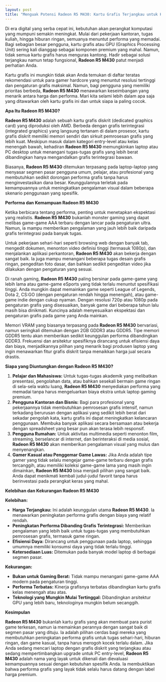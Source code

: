 ```yaml
---
layout: post
title: "Menguak Potensi Radeon R5 M430: Kartu Grafis Terjangkau untuk Kebutuhan Sehari-hari"
---
```


Di era digital yang serba cepat ini, kebutuhan akan perangkat komputasi yang mumpuni semakin meningkat. Mulai dari pekerjaan kantoran, tugas kuliah, hingga hiburan ringan, semuanya menuntut performa yang memadai. Bagi sebagian besar pengguna, kartu grafis atau GPU (Graphics Processing Unit) sering kali dianggap sebagai komponen premium yang mahal. Namun, tidak semua kartu grafis harus menguras kantong. Hadir sebagai solusi terjangkau namun tetap fungsional, **Radeon R5 M430** patut menjadi perhatian Anda.

Kartu grafis ini mungkin tidak akan Anda temukan di daftar teratas rekomendasi untuk para gamer hardcore yang menuntut resolusi tertinggi dan pengaturan grafis maksimal. Namun, bagi pengguna yang memiliki prioritas berbeda, **Radeon R5 M430** menawarkan keseimbangan yang menarik antara harga dan performa. Mari kita selami lebih dalam apa saja yang ditawarkan oleh kartu grafis ini dan untuk siapa ia paling cocok.

**Apa Itu Radeon R5 M430?**

**Radeon R5 M430** adalah sebuah kartu grafis diskrit (dedicated graphics card) yang diproduksi oleh AMD. Berbeda dengan grafis terintegrasi (integrated graphics) yang langsung tertanam di dalam prosesor, kartu grafis diskrit memiliki memori sendiri dan sirkuit pemrosesan grafis yang lebih kuat. Meskipun masuk dalam kategori entry-level atau kelas menengah bawah, kehadiran **Radeon R5 M430** memungkinkan laptop atau PC desktop untuk menangani tugas-tugas grafis yang lebih berat dibandingkan hanya mengandalkan grafis terintegrasi bawaan.

Biasanya, **Radeon R5 M430** ditemukan terpasang pada laptop-laptop yang menyasar segmen pasar pengguna umum, pelajar, atau profesional yang membutuhkan sedikit dorongan performa grafis tanpa harus menginvestasikan dana besar. Keunggulannya terletak pada kemampuannya untuk meningkatkan pengalaman visual dalam beberapa skenario penggunaan yang spesifik.

**Performa dan Kemampuan Radeon R5 M430**

Ketika berbicara tentang performa, penting untuk menetapkan ekspektasi yang realistis. **Radeon R5 M430** bukanlah monster gaming yang dapat melibas game-game AAA terbaru dengan lancar pada pengaturan ultra. Namun, ia mampu memberikan pengalaman yang jauh lebih baik daripada grafis terintegrasi pada banyak tugas.

Untuk pekerjaan sehari-hari seperti browsing web dengan banyak tab, mengedit dokumen, menonton video definisi tinggi (termasuk 1080p), dan menjalankan aplikasi perkantoran, **Radeon R5 M430** akan bekerja dengan sangat baik. Ia juga mampu menangani beberapa tugas desain grafis ringan, pengeditan foto dasar, dan bahkan sedikit pengeditan video jika dilakukan dengan pengaturan yang sesuai.

Di ranah gaming, **Radeon R5 M430** paling bersinar pada game-game yang lebih lama atau game-game eSports yang tidak terlalu menuntut spesifikasi tinggi. Anda mungkin dapat memainkan game seperti League of Legends, Dota 2, CS:GO (dengan pengaturan rendah hingga menengah), atau game-game indie dengan cukup nyaman. Dengan resolusi 720p atau 1080p pada pengaturan grafis yang disesuaikan, banyak game dari beberapa tahun lalu masih bisa dinikmati. Kuncinya adalah menyesuaikan ekspektasi dan pengaturan grafis pada game yang Anda mainkan.

Memori VRAM yang biasanya terpasang pada **Radeon R5 M430** bervariasi, namun seringkali ditemukan dengan 2GB GDDR3 atau GDDR5. Tipe memori GDDR5 tentu akan memberikan sedikit keunggulan performa dibandingkan GDDR3. Frekuensi dan arsitektur spesifiknya dirancang untuk efisiensi daya dan biaya, menjadikannya pilihan yang menarik bagi produsen laptop yang ingin menawarkan fitur grafis diskrit tanpa menaikkan harga jual secara drastis.

**Siapa yang Diuntungkan dengan Radeon R5 M430?**

1.  **Pelajar dan Mahasiswa:** Untuk tugas-tugas akademik yang melibatkan presentasi, pengolahan data, atau bahkan sesekali bermain game ringan di sela-sela waktu luang, **Radeon R5 M430** menyediakan performa yang memadai tanpa harus mengeluarkan biaya ekstra untuk laptop gaming premium.
2.  **Pengguna Kantoran dan Bisnis:** Bagi para profesional yang pekerjaannya tidak membutuhkan pemrosesan grafis intensif, namun terkadang berurusan dengan aplikasi yang sedikit lebih berat dari sekadar pengolah kata, kartu grafis ini dapat meningkatkan kelancaran penggunaan. Membuka banyak aplikasi secara bersamaan atau bekerja dengan spreadsheet yang besar pun akan terasa lebih responsif.
3.  **Pengguna Rumahan:** Untuk aktivitas multimedia seperti menonton film, streaming, berselancar di internet, dan berinteraksi di media sosial, **Radeon R5 M430** akan memberikan pengalaman visual yang mulus dan menyenangkan.
4.  **Gamer Kasual atau Penggemar Game Lawas:** Jika Anda adalah tipe gamer yang tidak selalu mengejar game-game terbaru dengan grafis tercanggih, atau memiliki koleksi game-game lama yang masih ingin dimainkan, **Radeon R5 M430** bisa menjadi pilihan yang sangat baik. Anda dapat menikmati kembali judul-judul favorit tanpa harus berinvestasi pada perangkat keras yang mahal.

**Kelebihan dan Kekurangan Radeon R5 M430**

**Kelebihan:**

*   **Harga Terjangkau:** Ini adalah keunggulan utama **Radeon R5 M430**. Ia menawarkan peningkatan performa grafis dengan biaya yang relatif rendah.
*   **Peningkatan Performa Dibanding Grafis Terintegrasi:** Memberikan pengalaman yang lebih baik untuk tugas-tugas yang membutuhkan pemrosesan grafis, termasuk game ringan.
*   **Efisiensi Daya:** Dirancang untuk penggunaan pada laptop, sehingga umumnya memiliki konsumsi daya yang tidak terlalu tinggi.
*   **Ketersediaan Luas:** Ditemukan pada banyak model laptop di berbagai segmen pasar.

**Kekurangan:**

*   **Bukan untuk Gaming Berat:** Tidak mampu menangani game-game AAA modern pada pengaturan tinggi.
*   **Performa Terbatas:** Kinerja grafisnya terbatas dibandingkan kartu grafis kelas menengah atau atas.
*   **Teknologi yang Mungkin Mulai Tertinggal:** Dibandingkan arsitektur GPU yang lebih baru, teknologinya mungkin belum secanggih.

**Kesimpulan**

**Radeon R5 M430** bukanlah kartu grafis yang akan membuat para purist game terkesan, namun ia memainkan perannya dengan sangat baik di segmen pasar yang dituju. Ia adalah pilihan cerdas bagi mereka yang membutuhkan peningkatan performa grafis untuk tugas sehari-hari, hiburan ringan, dan game kasual, tanpa harus merogoh kocek terlalu dalam. Jika Anda sedang mencari laptop dengan grafis diskrit yang terjangkau atau sedang mempertimbangkan upgrade untuk PC entry-level, **Radeon R5 M430** adalah nama yang layak untuk dikenali dan dievaluasi kemampuannya sesuai dengan kebutuhan spesifik Anda. Ia membuktikan bahwa performa grafis yang layak tidak selalu harus datang dengan label harga premium.
